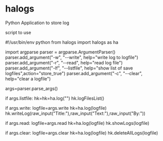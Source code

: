 # halogs
Python Application to store log


script to use

#!/usr/bin/env python
from halogs import halogs as ha


import argparse
parser = argparse.ArgumentParser()
parser.add_argument("-w", "--write", help="write log to logfile")
parser.add_argument("-r", "--read", help="read log file")
parser.add_argument("-lf", "--listfile", help="show list of save logfiles",action="store_true")
parser.add_argument("-c", "--clear", help="clear a logfile")

args=parser.parse_args()

if args.listfile:
    hk=hk=ha.log("")
    hk.logFilesList()


if args.write:
    logfile=args.write
    hk=ha.log(logfile)
    hk.writeLog(raw_input("Title:"),raw_input("Text:"),raw_input("By:"))

if args.read:
    logfile=args.read
    hk=ha.log(logfile)
    hk.showLogs(logfile)

if args.clear:
    logfile=args.clear
    hk=ha.log(logfile)
    hk.deleteAllLogs(logfile)
